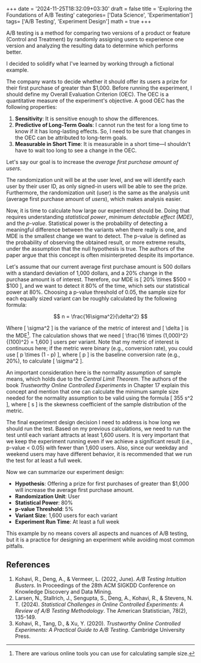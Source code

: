 +++
date = '2024-11-25T18:32:09+03:30'
draft = false
title = 'Exploring the Foundations of A/B Testing'
categories= ['Data Science', 'Experimentation']
tags= ['A/B Testing', 'Experiment Design']
math = true
+++

A/B testing is a method for comparing two versions of a product or feature (Control and Treatment) by randomly assigning users to experience one version and analyzing the resulting data to determine which performs better.

I decided to solidify what I've learned by working through a fictional example.

The company wants to decide whether it should offer its users a prize for their first purchase of greater than $1,000. Before running the experiment, I should define my Overall Evaluation Criterion (OEC). The OEC is a quantitative measure of the experiment's objective. A good OEC has the following properties:

1. **Sensitivity**: It is sensitive enough to show the differences.
2. **Predictive of Long-Term Goals**: I cannot run the test for a long time to know if it has long-lasting effects. So, I need to be sure that changes in the OEC can be attributed to long-term goals.
3. **Measurable in Short Time**: It is measurable in a short time—I shouldn't have to wait too long to see a change in the OEC.

Let's say our goal is to increase the _average first purchase amount of users_.

The randomization unit will be at the user level, and we will identify each user by their user ID, as only signed-in users will be able to see the prize. Furthermore, the randomization unit (user) is the same as the analysis unit (average first purchase amount of _users_), which makes analysis easier.

Now, it is time to calculate how large our experiment should be. Doing that requires understanding _statistical power_, _minimum detectable effect (MDE)_, and the _p-value_. Statistical power is the probability of detecting a meaningful difference between the variants when there really is one, and MDE is the smallest change we want to detect. The p-value is defined as the probability of observing the obtained result, or more extreme results, under the assumption that the null hypothesis is true. The authors of the paper argue that this concept is often misinterpreted despite its importance.

Let's assume that our current average first purchase amount is 500 dollars with a standard deviation of 1,000 dollars, and a 20% change in the purchase amount is of interest. Therefore, our MDE is \[ 20\% \times \$500 = \$100 \], and we want to detect it 80% of the time, which sets our statistical power at 80%. Choosing a p-value threshold of 0.05, the sample size for each equally sized variant can be roughly calculated by the following formula:

$$
n = \frac{16\sigma^2}{\delta^2}
$$

Where \[ \sigma^2 \] is the variance of the metric of interest and \[ \delta \] is the MDE[^1]. The calculation shows that we need \[ \frac{16 \times (1,000)^2}{(100)^2} = 1,600 \] users per variant. Note that my metric of interest is continuous here; if the metric were binary (e.g., conversion rate), you could use \[ p \times (1 - p) \], where \[ p \] is the baseline conversion rate (e.g., 20%), to calculate \[ \sigma^2 \].

An important consideration here is the normality assumption of sample means, which holds due to the _Central Limit Theorem_. The authors of the book _Trustworthy Online Controlled Experiments_ in Chapter 17 explain this concept and mention that one can calculate the minimum sample size needed for the normality assumption to be valid using the formula \[ 355 s^2 \], where \[ s \] is the skewness coefficient of the sample distribution of the metric.

The final experiment design decision I need to address is how long we should run the test. Based on my previous calculations, we need to run the test until each variant attracts at least 1,600 users. It is very important that we keep the experiment running even if we achieve a significant result (i.e., p-value < 0.05) with fewer than 1,600 users. Also, since our weekday and weekend users may have different behavior, it is recommended that we run the test for at least a full week.

Now we can summarize our experiment design:

- **Hypothesis**: Offering a prize for first purchases of greater than $1,000 will increase the average first purchase amount.
- **Randomization Unit**: User
- **Statistical Power**: 80%
- **p-value Threshold**: 5%
- **Variant Size**: 1,600 users for each variant
- **Experiment Run Time**: At least a full week

This example by no means covers all aspects and nuances of A/B testing, but it is a practice for designing an experiment while avoiding most common pitfalls.

## References

1. Kohavi, R., Deng, A., & Vermeer, L. (2022, June). _A/B Testing Intuition Busters_. In Proceedings of the 28th ACM SIGKDD Conference on Knowledge Discovery and Data Mining.
2. Larsen, N., Stallrich, J., Sengupta, S., Deng, A., Kohavi, R., & Stevens, N. T. (2024). _Statistical Challenges in Online Controlled Experiments: A Review of A/B Testing Methodology_. The American Statistician, 78(2), 135-149.
3. Kohavi, R., Tang, D., & Xu, Y. (2020). _Trustworthy Online Controlled Experiments: A Practical Guide to A/B Testing_. Cambridge University Press.

[^1]: There are various online tools you can use for calculating sample size.
